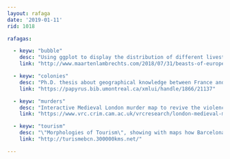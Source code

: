 ```yaml
---
layout: rafaga
date: '2019-01-11'
rid: 1018

rafagas:

  - keyw: "bubble"
    desc: "Using ggplot to display the distribution of different livestock herds across Europe as bubble maps"
    link: "http://www.maartenlambrechts.com/2018/07/31/beasts-of-europe.html"

  - keyw: "colonies"
    desc: "Ph.D. thesis about geographical knowledge between France and New France in the 17th and 18th centuries"
    link: "https://papyrus.bib.umontreal.ca/xmlui/handle/1866/21137"

  - keyw: "murders"
    desc: "Interactive Medieval London murder map to revive the violence of those days, by weapon, crime scene, victim gender, ward and year"
    link: "https://www.vrc.crim.cam.ac.uk/vrcresearch/london-medieval-murder-map"

  - keyw: "tourism"
    desc: "\"Morphologies of Tourism\", showing with maps how Barcelona is being \"touristified\""
    link: "http://turismebcn.300000kms.net/"

---
```

